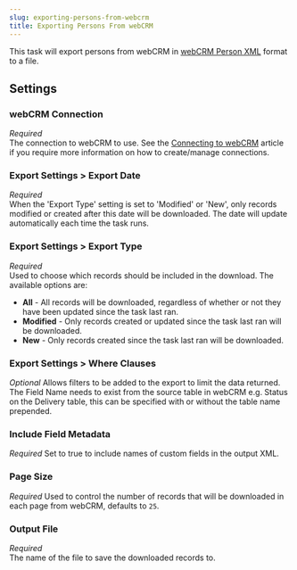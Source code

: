 ```yaml
---
slug: exporting-persons-from-webcrm
title: Exporting Persons From webCRM
---
```

This task will export persons from webCRM in [webCRM Person XML](webcrm-person-xml) format to a file.

## Settings
### webCRM Connection
_Required_  
The connection to webCRM to use. See the [Connecting to webCRM](connecting-to-webcrm) article if you require more information on how to create/manage connections.

### Export Settings > Export Date
_Required_  
When the 'Export Type' setting is set to 'Modified' or 'New', only records modified or created after this date will be downloaded. The date will update automatically each time the task runs.

### Export Settings > Export Type
_Required_  
Used to choose which records should be included in the download. The available options are:

* __All__ - All records will be downloaded, regardless of whether or not they have been updated since the task last ran.
* __Modified__ - Only records created or updated since the task last ran will be downloaded.
* __New__ - Only records created since the task last ran will be downloaded.

### Export Settings > Where Clauses
_Optional_
Allows filters to be added to the export to limit the data returned.  The Field Name needs to exist from the source table in webCRM e.g. Status on the Delivery table, this can be specified with or without the table name prepended.

### Include Field Metadata
_Required_
Set to true to include names of custom fields in the output XML.

### Page Size
_Required_
Used to control the number of records that will be downloaded in each page from webCRM, defaults to `25`.

### Output File
_Required_  
The name of the file to save the downloaded records to.